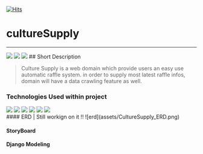 [![Hits](https://hits.seeyoufarm.com/api/count/incr/badge.svg?url=https%3A%2F%2Fgithub.com%2Fisaacshin92%2FcultureSupply&count_bg=%2379C83D&title_bg=%23555555&icon=&icon_color=%23E7E7E7&title=hits&edge_flat=false)](https://hits.seeyoufarm.com)
# cultureSupply
---
<img src="https://img.shields.io/badge/Progress-0.1%25-lightgrey"/>
<img src="https://img.shields.io/badge/Start%20Date-2022.08.09-blue"/>
<img src="https://img.shields.io/badge/participant-1-brightgreen"/>
## Short Description

> Culture Supply is a web domain which provide users an easy use automatic raffle system. in order to supply most latest raffle infos, domain will have a data crawling feature as well.

### Technologies Used within project <br/>
<div>
<img src="https://img.shields.io/badge/Django-092E20?style=flat-square&logo=Django&logoColor=white"/>
<img src="https://img.shields.io/badge/Django DRF-095E92?style=flat-square&logo=Django&logoColor=white"/>
<img src="https://img.shields.io/badge/Vue.js-4FC08D?style=flat-square&logo=Vue.js&logoColor=white"/>
<img src="https://img.shields.io/badge/Mysql-4479A1?style=flat-square&logo=Mysql&logoColor=white"/>
<img src="https://img.shields.io/badge/Docker-2496ED?style=flat-square&logo=Docker&logoColor=white"/>
<img src="https://img.shields.io/badge/Bootstrap-7952B3?style=flat-square&logo=Bootstrap&logoColor=white"/>

</div>
#### ERD
| Still workign on it !!
![erd](assets/CultureSupply_ERD.png)

#### StoryBoard


#### Django Modeling
 

